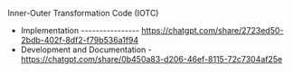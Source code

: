 Inner-Outer Transformation Code (IOTC)

- Implementation ---------------- https://chatgpt.com/share/2723ed50-2bdb-402f-8df2-f79b536a1f94
- Development and Documentation - https://chatgpt.com/share/0b450a83-d206-46ef-8115-72c7304af25e
